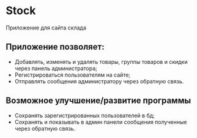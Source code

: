 # Stock
Приложение для сайта склада

## Приложение позволяет:
* Добавлять, изменять и удалять товары, группы товаров и скидки через панель администратора;
* Регистрироваться пользователям на сайте;
* Отправлять сообщения администратору через обратную связь.

## Возможное улучшение/развитие программы
* Сохранять зарегистрированных пользователей в бд;
* Сохранять и показывать в админ панели сообщения полученные через обратную связь.